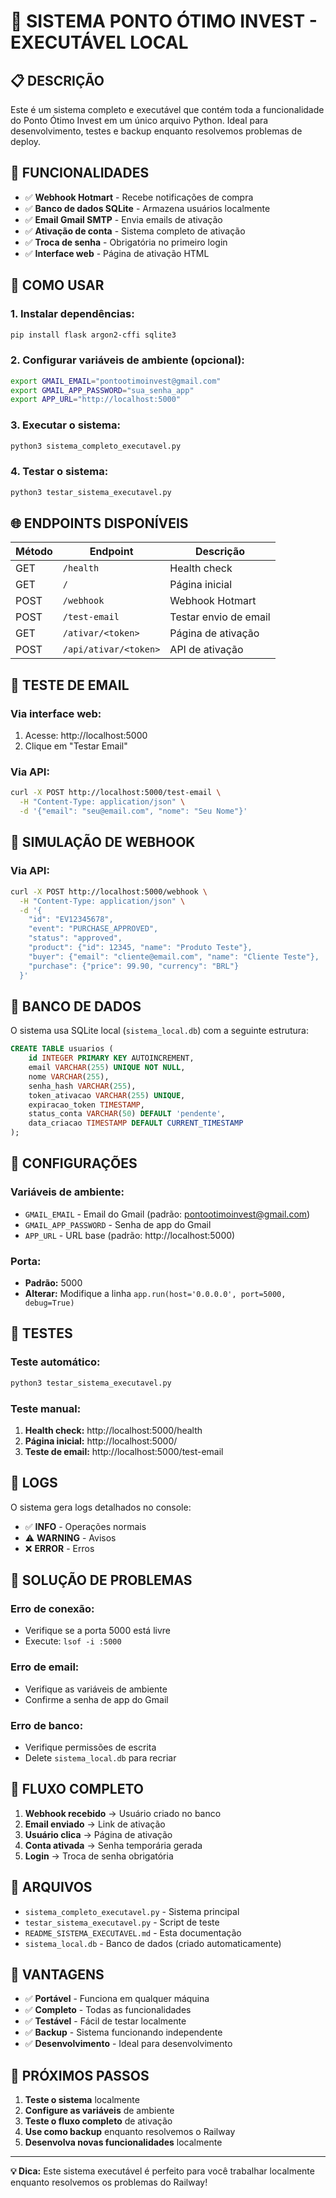 # 🚀 SISTEMA PONTO ÓTIMO INVEST - EXECUTÁVEL LOCAL

## 📋 **DESCRIÇÃO**

Este é um sistema completo e executável que contém toda a funcionalidade do Ponto Ótimo Invest em um único arquivo Python. Ideal para desenvolvimento, testes e backup enquanto resolvemos problemas de deploy.

## 🎯 **FUNCIONALIDADES**

- ✅ **Webhook Hotmart** - Recebe notificações de compra
- ✅ **Banco de dados SQLite** - Armazena usuários localmente
- ✅ **Email Gmail SMTP** - Envia emails de ativação
- ✅ **Ativação de conta** - Sistema completo de ativação
- ✅ **Troca de senha** - Obrigatória no primeiro login
- ✅ **Interface web** - Página de ativação HTML

## 🚀 **COMO USAR**

### 1. **Instalar dependências:**
```bash
pip install flask argon2-cffi sqlite3
```

### 2. **Configurar variáveis de ambiente (opcional):**
```bash
export GMAIL_EMAIL="pontootimoinvest@gmail.com"
export GMAIL_APP_PASSWORD="sua_senha_app"
export APP_URL="http://localhost:5000"
```

### 3. **Executar o sistema:**
```bash
python3 sistema_completo_executavel.py
```

### 4. **Testar o sistema:**
```bash
python3 testar_sistema_executavel.py
```

## 🌐 **ENDPOINTS DISPONÍVEIS**

| Método | Endpoint | Descrição |
|--------|----------|-----------|
| GET | `/health` | Health check |
| GET | `/` | Página inicial |
| POST | `/webhook` | Webhook Hotmart |
| POST | `/test-email` | Testar envio de email |
| GET | `/ativar/<token>` | Página de ativação |
| POST | `/api/ativar/<token>` | API de ativação |

## 📧 **TESTE DE EMAIL**

### **Via interface web:**
1. Acesse: http://localhost:5000
2. Clique em "Testar Email"

### **Via API:**
```bash
curl -X POST http://localhost:5000/test-email \
  -H "Content-Type: application/json" \
  -d '{"email": "seu@email.com", "nome": "Seu Nome"}'
```

## 🔄 **SIMULAÇÃO DE WEBHOOK**

### **Via API:**
```bash
curl -X POST http://localhost:5000/webhook \
  -H "Content-Type: application/json" \
  -d '{
    "id": "EV12345678",
    "event": "PURCHASE_APPROVED",
    "status": "approved",
    "product": {"id": 12345, "name": "Produto Teste"},
    "buyer": {"email": "cliente@email.com", "name": "Cliente Teste"},
    "purchase": {"price": 99.90, "currency": "BRL"}
  }'
```

## 💾 **BANCO DE DADOS**

O sistema usa SQLite local (`sistema_local.db`) com a seguinte estrutura:

```sql
CREATE TABLE usuarios (
    id INTEGER PRIMARY KEY AUTOINCREMENT,
    email VARCHAR(255) UNIQUE NOT NULL,
    nome VARCHAR(255),
    senha_hash VARCHAR(255),
    token_ativacao VARCHAR(255) UNIQUE,
    expiracao_token TIMESTAMP,
    status_conta VARCHAR(50) DEFAULT 'pendente',
    data_criacao TIMESTAMP DEFAULT CURRENT_TIMESTAMP
);
```

## 🔧 **CONFIGURAÇÕES**

### **Variáveis de ambiente:**
- `GMAIL_EMAIL` - Email do Gmail (padrão: pontootimoinvest@gmail.com)
- `GMAIL_APP_PASSWORD` - Senha de app do Gmail
- `APP_URL` - URL base (padrão: http://localhost:5000)

### **Porta:**
- **Padrão:** 5000
- **Alterar:** Modifique a linha `app.run(host='0.0.0.0', port=5000, debug=True)`

## 🧪 **TESTES**

### **Teste automático:**
```bash
python3 testar_sistema_executavel.py
```

### **Teste manual:**
1. **Health check:** http://localhost:5000/health
2. **Página inicial:** http://localhost:5000/
3. **Teste de email:** http://localhost:5000/test-email

## 📝 **LOGS**

O sistema gera logs detalhados no console:
- ✅ **INFO** - Operações normais
- ⚠️ **WARNING** - Avisos
- ❌ **ERROR** - Erros

## 🚨 **SOLUÇÃO DE PROBLEMAS**

### **Erro de conexão:**
- Verifique se a porta 5000 está livre
- Execute: `lsof -i :5000`

### **Erro de email:**
- Verifique as variáveis de ambiente
- Confirme a senha de app do Gmail

### **Erro de banco:**
- Verifique permissões de escrita
- Delete `sistema_local.db` para recriar

## 🔄 **FLUXO COMPLETO**

1. **Webhook recebido** → Usuário criado no banco
2. **Email enviado** → Link de ativação
3. **Usuário clica** → Página de ativação
4. **Conta ativada** → Senha temporária gerada
5. **Login** → Troca de senha obrigatória

## 📁 **ARQUIVOS**

- `sistema_completo_executavel.py` - Sistema principal
- `testar_sistema_executavel.py` - Script de teste
- `README_SISTEMA_EXECUTAVEL.md` - Esta documentação
- `sistema_local.db` - Banco de dados (criado automaticamente)

## 🎉 **VANTAGENS**

- ✅ **Portável** - Funciona em qualquer máquina
- ✅ **Completo** - Todas as funcionalidades
- ✅ **Testável** - Fácil de testar localmente
- ✅ **Backup** - Sistema funcionando independente
- ✅ **Desenvolvimento** - Ideal para desenvolvimento

## 🚀 **PRÓXIMOS PASSOS**

1. **Teste o sistema** localmente
2. **Configure as variáveis** de ambiente
3. **Teste o fluxo completo** de ativação
4. **Use como backup** enquanto resolvemos o Railway
5. **Desenvolva novas funcionalidades** localmente

---

**💡 Dica:** Este sistema executável é perfeito para você trabalhar localmente enquanto resolvemos os problemas do Railway!
